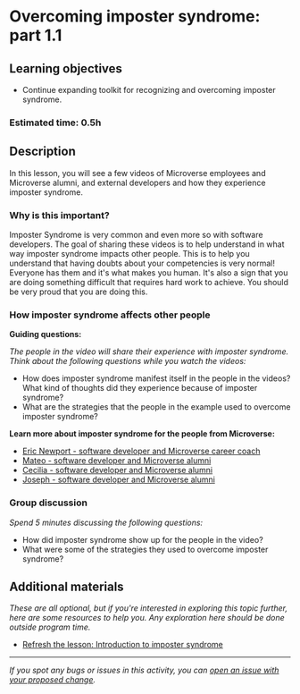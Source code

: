 # Overcoming imposter syndrome: part 1.1

## Learning objectives

- Continue expanding toolkit for recognizing and overcoming imposter syndrome.

### Estimated time: 0.5h

## Description

In this lesson, you will see a few videos of Microverse employees and Microverse alumni, and external developers and how they experience imposter syndrome.

### Why is this important?

Imposter Syndrome is very common and even more so with software developers. The goal of sharing these videos is to help understand in what way imposter syndrome impacts other people. This is to help you understand that having doubts about your competencies is very normal! Everyone has them and it's what makes you human. It's also a sign that you are doing something difficult that requires hard work to achieve. You should be very proud that you are doing this.

### How imposter syndrome affects other people

**Guiding questions:**

*The people in the video will share their experience with imposter syndrome. Think about the following questions while you watch the videos:*

- How does imposter syndrome manifest itself in the people in the videos? What kind of thoughts did they experience because of imposter syndrome?
- What are the strategies that the people in the example used to overcome imposter syndrome?

**Learn more about imposter syndrome for the people from Microverse:**

- [Eric Newport - software developer and Microverse career coach](https://www.loom.com/share/2277336b4f1d44a3a24cfd504ec05511)
- [Mateo - software developer and Microverse alumni](https://drive.google.com/file/d/1_ABVLsynD3lMDK7knkJ5NmMGEjGD8Jzr/view)
- [Cecilia - software developer and Microverse alumni](https://drive.google.com/file/d/1etPklpHfPuZDeokVA92uvSZ4ctS_Wk6d/view?usp=sharing)
- [Joseph - software developer and Microverse alumni](https://drive.google.com/file/d/1JjjMkTPYvlYnbcwy0dP16f5hZP346K2g/view)

### Group discussion

*Spend 5 minutes discussing the following questions:*

- How did imposter syndrome show up for the people in the video?
- What were some of the strategies they used to overcome imposter syndrome?

## Additional materials

*These are all optional, but if you're interested in exploring this topic further, here are some resources to help you. Any exploration here should be done outside program time.*

- [Refresh the lesson: Introduction to imposter syndrome](https://github.com/microverseinc/curriculum-professional-skills/blob/main/imposter-syndrome/introduction-to-imposter-syndrome.md)


------

_If you spot any bugs or issues in this activity, you can [open an issue with your proposed change](https://github.com/microverseinc/curriculum-transversal-skills/blob/main/git-github/articles/open_issue.md)._
